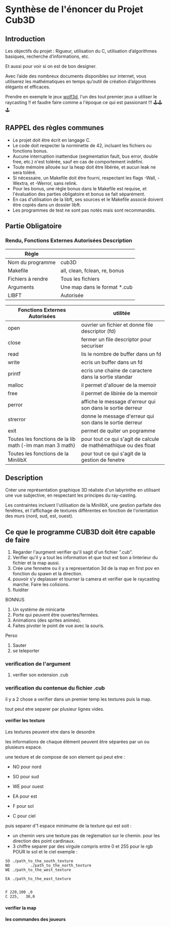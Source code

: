# Synthèse de l'énoncer du Projet Cub3D

## Introduction

Les objectifs du projet : Rigueur, utilisation du C, utilisation d’algorithmes basiques, recherche d’informations, etc.

Et aussi pour voir si on est de bon designer.

Avec l’aide des nombreux documents disponibles sur internet, vous utiliserez les mathématiques en temps qu’outil de création d’algorithmes élégants et efficaces.

Prendre en exemple le jeux [wolf3d](http://users.atw.hu/wolf3d/), l'un des tout premier jeux a utiliser le raycasting !! et faudre faire comme a l'époque ce qui est passionant !!!
🕹️🕹️🕹️

## RAPPEL des règles communes

- Le projet doit être écrit en langage C.
- Le code doit respecter la norminette de 42, incluant les fichiers ou fonctions bonus.
- Aucune interruption inattendue (segmentation fault, bus error, double free, etc.) n'est tolérée, sauf en cas de comportement indéfini.
- Toute mémoire allouée sur la heap doit être libérée, et aucun leak ne sera toléré.
- Si nécessaire, un Makefile doit être fourni, respectant les flags -Wall, -Wextra, et -Werror, sans relink.
- Pour les bonus, une règle bonus dans le Makefile est requise, et l'évaluation des parties obligatoire et bonus se fait séparément.
- En cas d'utilisation de la libft, ses sources et le Makefile associé doivent être copiés dans un dossier libft.
- Les programmes de test ne sont pas notés mais sont recommandés.

## Partie Obligatoire

### Rendu, Fonctions Externes Autorisées Description

| Règle               |                                |
|---------------------|--------------------------------|
| Nom du programme    | cub3D                          |
| Makefile            | all, clean, fclean, re, bonus  |
| Fichiers à rendre   | Tous les fichiers              |
| Arguments           | Une map dans le format *.cub   |
| LIBFT               | Autorisée                      |

| Fonctions Externes Autorisées                            | utilitée                                                        |
|----------------------------------------------------------|-----------------------------------------------------------------|
| open                                                     | ouvrier un fichier et donne file descriptor (fd)                |
| close                                                    | fermer un file descriptor pour securiser                        |
| read                                                     | lis le nombre de buffer dans un fd                              |
| write                                                    | ecris un buffer dans un fd                                      |
| printf                                                   | ecris une chaine de caractere dans la sortie standar            |
| malloc                                                   | il permet d'allouer de la memoir                                |
| free                                                     | il permet de libirée de la memoir                               |
| perror                                                   | affiche le message d'erreur qui son dans le sortie derreur      |
| strerror                                                 | donne le message d'erreur qui son dans le sortie derreur        |
| exit                                                     | permet de quiter un pogramme                                    |
| Toutes les fonctions de la lib math (-lm man man 3 math) | pour tout ce qui s'agit de calcule de mathémathique ou des float|
| Toutes les fonctions de la MinilibX                      | pour tout ce qui s'agit de la gestion de fenetre                |

## Description

Créer une représentation graphique 3D réaliste d'un labyrinthe en utilisant une vue subjective, en respectant les principes du ray-casting.

Les contraintes incluent l'utilisation de la MinilibX, une gestion parfaite des fenêtres, et l'affichage de textures différentes en fonction de l'orientation des murs (nord, sud, est, ouest).

## Ce que le programme CUB3D doit être capable de faire

1. Regarder l'aurgment verifier qu'il sagit d'un fichier ".cub".
2. Verifier qu'il y a tout les information et que tout est bon a linterieur du fichier et la map aussi.
3. Crée une fennetre ou il y a representation 3d de la map en first pov en fonction du spawn et la direction.
4. pouvoir s'y deplasser et tourner la camera et verifier que le raycasting marche. Faire les colisions.
5. fluiditer

BONNUS

1. Un système de minicarte
2. Porte qui peuvent être ouvertes/fermées.
3. Animations (des sprites animés).
4. Faites pivoter le point de vue avec la souris.

Perso

1. Sauter
2. se teleporter

### verification de l'argument

1. verifier son extension .cub

### verification du contenue du fichier .cub

il y a 2 chose a verifier dans un premier temp les textures puis la map.

tout peut etre separer par plusieur lignes vides.

#### verifier les texture

Les textures peuvent etre dans le desordre

les informations de chaque élément peuvent être
séparées par un ou plusieurs espace.

une texture et de compose de son element qui peut etre :
- NO pour nord
- SO pour sud
- WE pour ouest
- EA pour est

- F  pour sol
- C  pour ciel

puis separer d'1 espace minimume de la texture qui est soit :

- un chemin vers une texture pas de reglemation sur le chemin. pour les direction des point cardinaux.
- 3 chiffre separer par des virgule compris entre 0 et 255 pour le rgb POUR le sol et le ciel
exemple :

```cub
SO ./path_to_the_south_texture
NO         ./path_to_the_north_texture
WE ./path_to_the_west_texture

EA ./path_to_the_east_texture


F 220,100 ,0
C 225,   30,0
```

#### verifier la map

#### les commandes des joueurs
